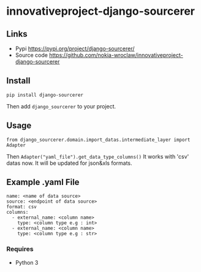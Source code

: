 # innovativeproject-django-sourcerer

## Links

 - Pypi https://pypi.org/project/django-sourcerer/
 - Source code https://github.com/nokia-wroclaw/innovativeproject-django-sourcerer

## Install
```pip install django-sourcerer```

Then add `django_sourcerer` to your project.

## Usage
```
from django_sourcerer.domain.import_datas.intermediate_layer import Adapter
```
Then `Adapter("yaml_file").get_data_type_columns()`
It works with 'csv' datas now. It will be updated for json&xls formats.

## Example .yaml File
```
name: <name of data source>
source: <endpoint of data source>
format: csv
columns:
  - external_name: <column name>
    type: <column type e.g : int>
  - external_name: <column name>
    type: <column type e.g : str>
```

### Requires

- Python 3
